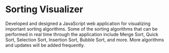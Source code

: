 # Sorting Visualizer

Developed and designed a JavaScript web application for visualizing important sorting algorithms. Some of the sorting algorithms that can be performed in real time through the application include Merge Sort, Quick Sort, Selection Sort, Insertion Sort, Bubble Sort, and more. More algorithms and updates will be added frequently.
